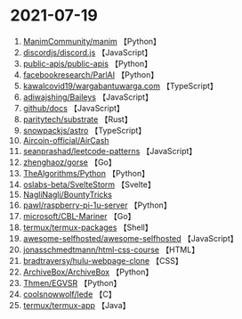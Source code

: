 # 2021-07-19

1. [ManimCommunity/manim](https://github.com/ManimCommunity/manim) 【Python】
2. [discordjs/discord.js](https://github.com/discordjs/discord.js) 【JavaScript】
3. [public-apis/public-apis](https://github.com/public-apis/public-apis) 【Python】
4. [facebookresearch/ParlAI](https://github.com/facebookresearch/ParlAI) 【Python】
5. [kawalcovid19/wargabantuwarga.com](https://github.com/kawalcovid19/wargabantuwarga.com) 【TypeScript】
6. [adiwajshing/Baileys](https://github.com/adiwajshing/Baileys) 【JavaScript】
7. [github/docs](https://github.com/github/docs) 【JavaScript】
8. [paritytech/substrate](https://github.com/paritytech/substrate) 【Rust】
9. [snowpackjs/astro](https://github.com/snowpackjs/astro) 【TypeScript】
10. [Aircoin-official/AirCash](https://github.com/Aircoin-official/AirCash) 
11. [seanprashad/leetcode-patterns](https://github.com/seanprashad/leetcode-patterns) 【JavaScript】
12. [zhenghaoz/gorse](https://github.com/zhenghaoz/gorse) 【Go】
13. [TheAlgorithms/Python](https://github.com/TheAlgorithms/Python) 【Python】
14. [oslabs-beta/SvelteStorm](https://github.com/oslabs-beta/SvelteStorm) 【Svelte】
15. [NagliNagli/BountyTricks](https://github.com/NagliNagli/BountyTricks) 
16. [pawl/raspberry-pi-1u-server](https://github.com/pawl/raspberry-pi-1u-server) 【Python】
17. [microsoft/CBL-Mariner](https://github.com/microsoft/CBL-Mariner) 【Go】
18. [termux/termux-packages](https://github.com/termux/termux-packages) 【Shell】
19. [awesome-selfhosted/awesome-selfhosted](https://github.com/awesome-selfhosted/awesome-selfhosted) 【JavaScript】
20. [jonasschmedtmann/html-css-course](https://github.com/jonasschmedtmann/html-css-course) 【HTML】
21. [bradtraversy/hulu-webpage-clone](https://github.com/bradtraversy/hulu-webpage-clone) 【CSS】
22. [ArchiveBox/ArchiveBox](https://github.com/ArchiveBox/ArchiveBox) 【Python】
23. [Thmen/EGVSR](https://github.com/Thmen/EGVSR) 【Python】
24. [coolsnowwolf/lede](https://github.com/coolsnowwolf/lede) 【C】
25. [termux/termux-app](https://github.com/termux/termux-app) 【Java】
